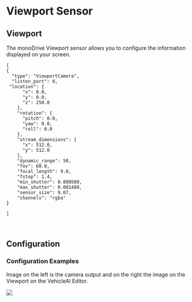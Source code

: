 # Viewport Sensor

## Viewport
The monoDrive Viewport sensor allows you to configure the information displayed on your screen.

```
[
{
  "type": "ViewportCamera",
  "listen_port": 0,
 "location": {
      "x": 0.0,
      "y": 0.0,
      "z": 250.0
    },
    "rotation": {
      "pitch": 0.0,
      "yaw": 0.0,
      "roll": 0.0
    },
    "stream_dimensions": {
      "x": 512.0,
      "y": 512.0
    },
    "dynamic_range": 50,
    "fov": 60.0,
    "focal_length": 9.0,
    "fstop": 1.4,
    "min_shutter": 0.000500,
    "max_shutter": 0.001400,
    "sensor_size": 9.07,
    "channels": "rgba"
}

]
```
<p>&nbsp;</p>


## Configuration

### Configuration Examples  

Image on the left is the camera output and on the right the image on the Viewport on the VehicleAI Editor.

<p class="img_container">
<img class="wide_img" src="https://github.com/monoDriveIO/documentation/raw/master/WikiPhotos/LV_client/sensors/configuration/viewport/comparison_camera_viewport.png" />
</p>
<p>&nbsp;</p>

